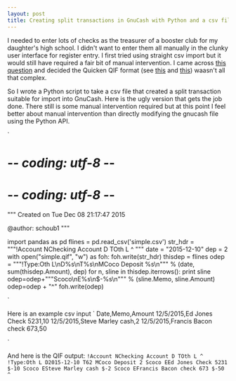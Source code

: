 ```yaml
---
layout: post
title: Creating split transactions in GnuCash with Python and a csv file	
---
```


I needed to enter lots of checks as the treasurer of a booster club for my daughter's high school. I didn't want to enter them all manually in the clunky user interface for register entry.
I first tried using straight csv import but it would still have required a fair bit of manual intervention. I came across [this question](http://gnucash.1415818.n4.nabble.com/QIF-import-split-transaction-mis-format-td1434153.html) 
and decided the Quicken QIF format (see [this](https://en.wikipedia.org/wiki/Quicken_Interchange_Format) and [this](http://www.respmech.com/mym2qifw/qif_new.htm)) waasn't all that complex.

So I wrote a Python script to take a csv file that created a split transaction suitable for import into GnuCash. Here is the ugly version that gets the job done. There still is some manual intervention required but at this point I feel better about manual intervention than directly modifying the gnucash file using the Python API. 


`
# -*- coding: utf-8 -*-
# -*- coding: utf-8 -*-
"""
Created on Tue Dec 08 21:17:47 2015

@author: schoub1
"""

import pandas as pd
flines = pd.read_csv('simple.csv')
str_hdr = """!Account
NChecking Account
D
TOth L
^
"""
date = "2015-12-10"
dep = 2
with open("simple.qif", "w") as foh:
    foh.write(str_hdr)
    thisdep = flines
    odep = """!Type:Oth L\nD%s\nT%s\nMCoco Deposit %s\n""" % (date, sum(thisdep.Amount), dep)
    for n, sline in thisdep.iterrows():
        print sline
        odep=odep+"""Scoco\nE%s\n$-%s\n""" % (sline.Memo, sline.Amount)
    odep=odep + "^"
    foh.write(odep)
    
`

Here is an example csv input
`
Date,Memo,Amount
12/5/2015,Ed Jones Check 5231,10
12/5/2015,Steve Marley cash,2
12/5/2015,Francis Bacon check 673,50

`


And here is the QIF output:
`
!Account
NChecking Account
D
TOth L
^
!Type:Oth L
D2015-12-10
T62
MCoco Deposit 2
Scoco
EEd Jones Check 5231
$-10
Scoco
ESteve Marley cash
$-2
Scoco
EFrancis Bacon check 673
$-50
^
`
